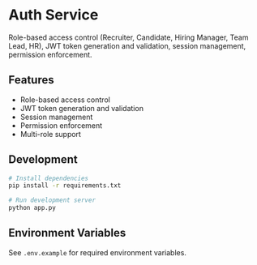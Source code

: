 # Auth Service

Role-based access control (Recruiter, Candidate, Hiring Manager, Team Lead, HR), JWT token generation and validation, session management, permission enforcement.

## Features
- Role-based access control
- JWT token generation and validation
- Session management
- Permission enforcement
- Multi-role support

## Development
```bash
# Install dependencies
pip install -r requirements.txt

# Run development server
python app.py
```

## Environment Variables
See `.env.example` for required environment variables.
